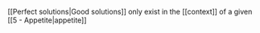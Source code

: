 [[Perfect solutions|Good solutions]] only exist in the [[context]] of a given [[5 - Appetite|appetite]]
